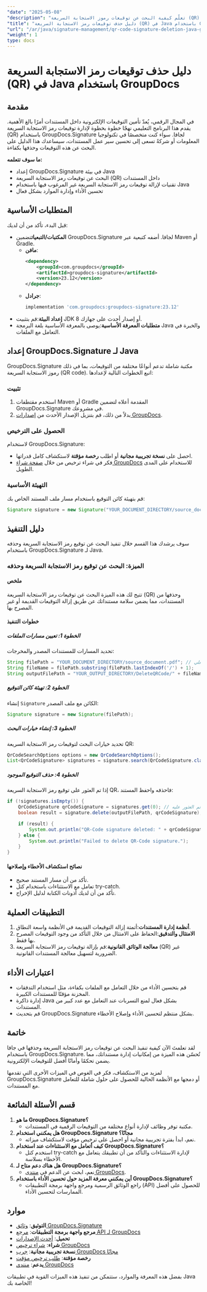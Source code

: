 ```yaml
---
"date": "2025-05-08"
"description": "تعلّم كيفية البحث عن توقيعات رموز الاستجابة السريعة (QR) وحذفها بكفاءة من المستندات باستخدام GroupDocs.Signature لـ Java. أتقن أمان المستندات مع دليلنا الشامل."
"title": "دليل حذف توقيعات رمز الاستجابة السريعة (QR) في Java باستخدام GroupDocs"
"url": "/ar/java/signature-management/qr-code-signature-deletion-java-groupdocs/"
"weight": 1
type: docs
---
```

# دليل حذف توقيعات رمز الاستجابة السريعة (QR) في Java باستخدام GroupDocs

## مقدمة
في المجال الرقمي، يُعدّ تأمين التوقيعات الإلكترونية داخل المستندات أمرًا بالغ الأهمية. يقدم هذا البرنامج التعليمي نهجًا خطوة بخطوة لإدارة توقيعات رمز الاستجابة السريعة (QR) باستخدام GroupDocs.Signature لجافا. سواء كنت متخصصًا في تكنولوجيا المعلومات أو شركةً تسعى إلى تحسين سير عمل المستندات، سيساعدك هذا الدليل على البحث عن هذه التوقيعات وحذفها بكفاءة.

**ما سوف تتعلمه:**
- إعداد GroupDocs.Signature في بيئة Java
- البحث عن توقيعات رمز الاستجابة السريعة (QR) داخل المستندات
- تقنيات لإزالة توقيعات رمز الاستجابة السريعة غير المرغوب فيها باستخدام Java
- تحسين الأداء وإدارة الموارد بشكل فعال

## المتطلبات الأساسية
قبل البدء، تأكد من أن لديك:
- **المكتبات/التبعيات**تضمين GroupDocs.Signature لجافا. أضفه كتبعية عبر Maven أو Gradle.
  - **مافن**:
    ```xml
    <dependency>
        <groupId>com.groupdocs</groupId>
        <artifactId>groupdocs-signature</artifactId>
        <version>23.12</version>
    </dependency>
    ```
  - **جرادل**:
    ```gradle
    implementation 'com.groupdocs:groupdocs-signature:23.12'
    ```
- **إعداد البيئة**:قم بتثبيت JDK 8 أو إصدار أحدث على جهازك.
- **متطلبات المعرفة الأساسية**:يوصى بالمعرفة الأساسية بلغة البرمجة Java والخبرة في التعامل مع الملفات.

## إعداد GroupDocs.Signature لـ Java
GroupDocs.Signature مكتبة شاملة تدعم أنواعًا مختلفة من التوقيعات، بما في ذلك رموز الاستجابة السريعة (QR code). اتبع الخطوات التالية لإعدادها:

### تثبيت
1. استخدم مقتطفات Maven أو Gradle المقدمة أعلاه لتضمين GroupDocs.Signature في مشروعك.
2. بدلاً من ذلك، قم بتنزيل الإصدار الأحدث من [إصدارات GroupDocs](https://releases.groupdocs.com/signature/java/).

### الحصول على الترخيص
لاستخدام GroupDocs.Signature:
- احصل على **نسخة تجريبية مجانية** أو اطلب **رخصة مؤقتة** لاستكشاف كامل قدراتها.
- فكر في شراء ترخيص من خلال [صفحة شراء GroupDocs](https://purchase.groupdocs.com/buy) للاستخدام على المدى الطويل.

### التهيئة الأساسية
قم بتهيئة كائن التوقيع باستخدام مسار ملف المستند الخاص بك:
```java
Signature signature = new Signature("YOUR_DOCUMENT_DIRECTORY/source_document.pdf");
```

## دليل التنفيذ
سوف يرشدك هذا القسم خلال تنفيذ البحث عن توقيع رمز الاستجابة السريعة وحذفه باستخدام GroupDocs.Signature لـ Java.

### الميزة: البحث عن توقيع رمز الاستجابة السريعة وحذفه
#### ملخص
تتيح لك هذه الميزة البحث عن توقيعات رمز الاستجابة السريعة (QR) وحذفها من المستندات، مما يضمن سلامة مستنداتك عن طريق إزالة التوقيعات القديمة أو غير المصرح بها.

#### خطوات التنفيذ
##### الخطوة 1: تعيين مسارات الملفات
تحديد المسارات للمستندات المصدر والمخرجات:
```java
String filePath = "YOUR_DOCUMENT_DIRECTORY/source_document.pdf"; // استبدال بالمسار الفعلي
String fileName = filePath.substring(filePath.lastIndexOf('/') + 1);
String outputFilePath = "YOUR_OUTPUT_DIRECTORY/DeleteQRCode/" + fileName;
```
##### الخطوة 2: تهيئة كائن التوقيع
إنشاء `Signature` الكائن مع ملف المصدر:
```java
Signature signature = new Signature(filePath);
```
##### الخطوة 3: إنشاء خيارات البحث
تحديد خيارات البحث لتوقيعات رمز الاستجابة السريعة QR:
```java
QrCodeSearchOptions options = new QrCodeSearchOptions();
List<QrCodeSignature> signatures = signature.search(QrCodeSignature.class, options);
```
##### الخطوة 4: حذف التوقيع الموجود
إذا تم العثور على توقيع رمز الاستجابة السريعة QR، فاحذفه واحفظ المستند:
```java
if (!signatures.isEmpty()) {
    QrCodeSignature qrCodeSignature = signatures.get(0); // احصل على أول توقيع تم العثور عليه
    boolean result = signature.delete(outputFilePath, qrCodeSignature);

    if (result) {
        System.out.println("QR-Code signature deleted: " + qrCodeSignature.getText() + ", Encode Type: " + qrCodeSignature.getEncodeType().getTypeName());
    } else {
        System.out.println("Failed to delete QR-Code signature.");
    }
}
```
#### نصائح استكشاف الأخطاء وإصلاحها
- تأكد من أن مسار المستند صحيح.
- تعامل مع الاستثناءات باستخدام كتل try-catch.
- تأكد من أن لديك أذونات الكتابة لدليل الإخراج.

## التطبيقات العملية
1. **أنظمة إدارة المستندات**:أتمتة إزالة التوقيعات القديمة في الأنظمة واسعة النطاق.
2. **الامتثال والتدقيق**:الحفاظ على الامتثال من خلال التأكد من وجود التوقيعات المصرح بها فقط.
3. **معالجة الوثائق القانونية**:قم بإزالة توقيعات رمز الاستجابة السريعة (QR) غير الضرورية لتسهيل معالجة المستندات القانونية.

## اعتبارات الأداء
- قم بتحسين الأداء من خلال التعامل مع الملفات بكفاءة، مثل استخدام التدفقات المخزنة مؤقتًا للمستندات الكبيرة.
- إدارة ذاكرة Java بشكل فعال لمنع التسربات عند التعامل مع عدد كبير من المستندات.
- قم بتحديث GroupDocs.Signature بشكل منتظم لتحسين الأداء وإصلاح الأخطاء.

## خاتمة
لقد تعلمتَ الآن كيفية تنفيذ البحث عن توقيعات رمز الاستجابة السريعة وحذفها في جافا باستخدام GroupDocs.Signature. تُحسّن هذه الميزة من إمكانيات إدارة مستنداتك، مما يضمن تحكمًا وأمانًا أفضل للتوقيعات الإلكترونية.

لمزيد من الاستكشاف، فكر في الغوص في الميزات الأخرى التي تقدمها GroupDocs.Signature أو دمجها مع الأنظمة الحالية للحصول على حلول شاملة للتعامل مع المستندات.

## قسم الأسئلة الشائعة
1. **ما هو GroupDocs.Signature؟**
   - مكتبة توفر وظائف لإدارة أنواع مختلفة من التوقيعات الرقمية في المستندات.
2. **هل يمكنني استخدام GroupDocs.Signature مجانًا؟**
   - نعم، ابدأ بفترة تجريبية مجانية أو احصل على ترخيص مؤقت لاستكشاف ميزاته.
3. **كيف أتعامل مع الاستثناءات عند استخدام GroupDocs.Signature؟**
   - استخدم كتل try-catch لإدارة الاستثناءات والتأكد من أن تطبيقك يتعامل مع الأخطاء بسلاسة.
4. **هل هناك دعم متاح لـ GroupDocs.Signature؟**
   - نعم، ابحث عن الدعم في [منتدى GroupDocs](https://forum.groupdocs.com/c/signature/).
5. **أين يمكنني معرفة المزيد حول تحسين الأداء باستخدام GroupDocs.Signature؟**
   - راجع الوثائق الرسمية ومرجع واجهة برمجة التطبيقات (API) للحصول على أفضل الممارسات لتحسين الأداء.

## موارد
- **التوثيق**: [وثائق GroupDocs.Signature](https://docs.groupdocs.com/signature/java/)
- **مرجع واجهة برمجة التطبيقات**: [مرجع API لـ GroupDocs](https://reference.groupdocs.com/signature/java/)
- **تحميل**: [أحدث الإصدارات](https://releases.groupdocs.com/signature/java/)
- **شراء**: [شراء ترخيص GroupDocs](https://purchase.groupdocs.com/buy)
- **نسخة تجريبية مجانية**: [جرب GroupDocs مجانًا](https://releases.groupdocs.com/signature/java/)
- **رخصة مؤقتة**: [طلب ترخيص مؤقت](https://purchase.groupdocs.com/temporary-license/)
- **يدعم**: [منتدى GroupDocs](https://forum.groupdocs.com/c/signature/)

بفضل هذه المعرفة والموارد، ستتمكن من تنفيذ هذه الميزات القوية في تطبيقات Java الخاصة بك!